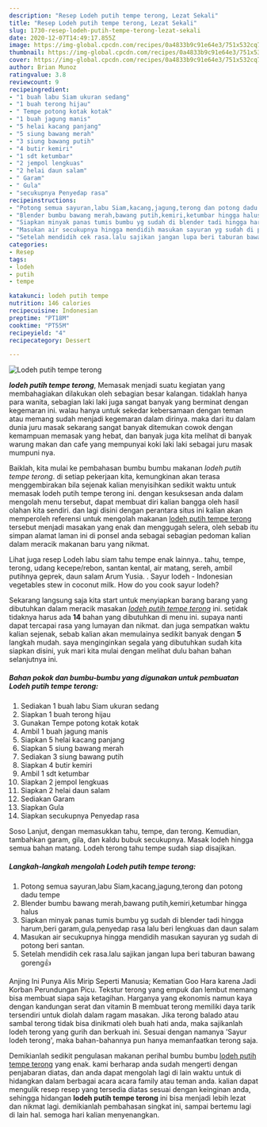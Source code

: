 ```yaml
---
description: "Resep Lodeh putih tempe terong, Lezat Sekali"
title: "Resep Lodeh putih tempe terong, Lezat Sekali"
slug: 1730-resep-lodeh-putih-tempe-terong-lezat-sekali
date: 2020-12-07T14:49:17.855Z
image: https://img-global.cpcdn.com/recipes/0a4833b9c91e64e3/751x532cq70/lodeh-putih-tempe-terong-foto-resep-utama.jpg
thumbnail: https://img-global.cpcdn.com/recipes/0a4833b9c91e64e3/751x532cq70/lodeh-putih-tempe-terong-foto-resep-utama.jpg
cover: https://img-global.cpcdn.com/recipes/0a4833b9c91e64e3/751x532cq70/lodeh-putih-tempe-terong-foto-resep-utama.jpg
author: Brian Munoz
ratingvalue: 3.8
reviewcount: 9
recipeingredient:
- "1 buah labu Siam ukuran sedang"
- "1 buah terong hijau"
- " Tempe potong kotak kotak"
- "1 buah jagung manis"
- "5 helai kacang panjang"
- "5 siung bawang merah"
- "3 siung bawang putih"
- "4 butir kemiri"
- "1 sdt ketumbar"
- "2 jempol lengkuas"
- "2 helai daun salam"
- " Garam"
- " Gula"
- "secukupnya Penyedap rasa"
recipeinstructions:
- "Potong semua sayuran,labu Siam,kacang,jagung,terong dan potong dadu tempe"
- "Blender bumbu bawang merah,bawang putih,kemiri,ketumbar hingga halus"
- "Siapkan minyak panas tumis bumbu yg sudah di blender tadi hingga harum,beri garam,gula,penyedap rasa lalu beri lengkuas dan daun salam"
- "Masukan air secukupnya hingga mendidih masukan sayuran yg sudah di potong beri santan."
- "Setelah mendidih cek rasa.lalu sajikan jangan lupa beri taburan bawang goreng👍"
categories:
- Resep
tags:
- lodeh
- putih
- tempe

katakunci: lodeh putih tempe 
nutrition: 146 calories
recipecuisine: Indonesian
preptime: "PT18M"
cooktime: "PT55M"
recipeyield: "4"
recipecategory: Dessert

---
```



![Lodeh putih tempe terong](https://img-global.cpcdn.com/recipes/0a4833b9c91e64e3/751x532cq70/lodeh-putih-tempe-terong-foto-resep-utama.jpg)

<b><i>lodeh putih tempe terong</i></b>, Memasak menjadi suatu kegiatan yang membahagiakan dilakukan oleh sebagian besar kalangan. tidaklah hanya para wanita, sebagian laki laki juga sangat banyak yang berminat dengan kegemaran ini. walau hanya untuk sekedar kebersamaan dengan teman atau memang sudah menjadi kegemaran dalam dirinya. maka dari itu dalam dunia juru masak sekarang sangat banyak ditemukan cowok dengan kemampuan memasak yang hebat, dan banyak juga kita melihat di banyak warung makan dan cafe yang mempunyai koki laki laki sebagai juru masak mumpuni nya.

Baiklah, kita mulai ke pembahasan bumbu bumbu makanan <i>lodeh putih tempe terong</i>. di setiap pekerjaan kita, kemungkinan akan terasa menggembirakan bila sejenak kalian menyisihkan sedikit waktu untuk memasak lodeh putih tempe terong ini. dengan kesuksesan anda dalam mengolah menu tersebut, dapat membuat diri kalian bangga oleh hasil olahan kita sendiri. dan lagi disini dengan perantara situs ini kalian akan memperoleh referensi untuk mengolah makanan <u>lodeh putih tempe terong</u> tersebut menjadi masakan yang enak dan menggugah selera, oleh sebab itu simpan alamat laman ini di ponsel anda sebagai sebagian pedoman kalian dalam meracik makanan baru yang nikmat.

Lihat juga resep Lodeh labu siam tahu tempe enak lainnya.. tahu, tempe, terong, udang kecepe/rebon, santan kental, air matang, sereh, ambil putihnya geprek, daun salam Arum Yusia. . Sayur lodeh - Indonesian vegetables stew in coconut milk. How do you cook sayur lodeh?


Sekarang langsung saja kita start untuk menyiapkan barang barang yang dibutuhkan dalam meracik masakan <u><i>lodeh putih tempe terong</i></u> ini. setidak tidaknya harus ada <b>14</b> bahan yang dibutuhkan di menu ini. supaya nanti dapat tercapai rasa yang lumayan dan nikmat. dan juga sempatkan waktu kalian sejenak, sebab kalian akan memulainya sedikit banyak dengan <b>5</b> langkah mudah. saya menginginkan segala yang dibutuhkan sudah kita siapkan disini, yuk mari kita mulai dengan melihat dulu bahan bahan selanjutnya ini.

<!--inarticleads1-->

##### Bahan pokok dan bumbu-bumbu yang digunakan untuk pembuatan Lodeh putih tempe terong:

1. Sediakan 1 buah labu Siam ukuran sedang
1. Siapkan 1 buah terong hijau
1. Gunakan  Tempe potong kotak kotak
1. Ambil 1 buah jagung manis
1. Siapkan 5 helai kacang panjang
1. Siapkan 5 siung bawang merah
1. Sediakan 3 siung bawang putih
1. Siapkan 4 butir kemiri
1. Ambil 1 sdt ketumbar
1. Siapkan 2 jempol lengkuas
1. Siapkan 2 helai daun salam
1. Sediakan  Garam
1. Siapkan  Gula
1. Siapkan secukupnya Penyedap rasa


Soso Lanjut, dengan memasukkan tahu, tempe, dan terong. Kemudian, tambahkan garam, gila, dan kaldu bubuk secukupnya. Masak lodeh hingga semua bahan matang. Lodeh terong tahu tempe sudah siap disajikan. 

<!--inarticleads2-->

##### Langkah-langkah mengolah Lodeh putih tempe terong:

1. Potong semua sayuran,labu Siam,kacang,jagung,terong dan potong dadu tempe
1. Blender bumbu bawang merah,bawang putih,kemiri,ketumbar hingga halus
1. Siapkan minyak panas tumis bumbu yg sudah di blender tadi hingga harum,beri garam,gula,penyedap rasa lalu beri lengkuas dan daun salam
1. Masukan air secukupnya hingga mendidih masukan sayuran yg sudah di potong beri santan.
1. Setelah mendidih cek rasa.lalu sajikan jangan lupa beri taburan bawang goreng👍


Anjing Ini Punya Alis Mirip Seperti Manusia; Kematian Goo Hara karena Jadi Korban Perundungan Picu. Tekstur terong yang empuk dan lembut memang bisa membuat siapa saja ketagihan. Harganya yang ekonomis namun kaya dengan kandungan serat dan vitamin B membuat terong memiliki daya tarik tersendiri untuk diolah dalam ragam masakan. Jika terong balado atau sambal terong tidak bisa dinikmati oleh buah hati anda, maka sajikanlah lodeh terong yang gurih dan berkuah ini. Sesuai dengan namanya &#39;Sayur lodeh terong&#39;, maka bahan-bahannya pun hanya memanfaatkan terong saja. 

Demikianlah sedikit pengulasan makanan perihal bumbu bumbu <u>lodeh putih tempe terong</u> yang enak. kami berharap anda sudah mengerti dengan penjabaran diatas, dan anda dapat mengolah lagi di lain waktu untuk di hidangkan dalam berbagai acara acara family atau teman anda. kalian dapat mengulik resep resep yang tersedia diatas sesuai dengan keinginan anda, sehingga hidangan <b>lodeh putih tempe terong</b> ini bisa menjadi lebih lezat dan nikmat lagi. demikianlah pembahasan singkat ini, sampai bertemu lagi di lain hal. semoga hari kalian menyenangkan.

